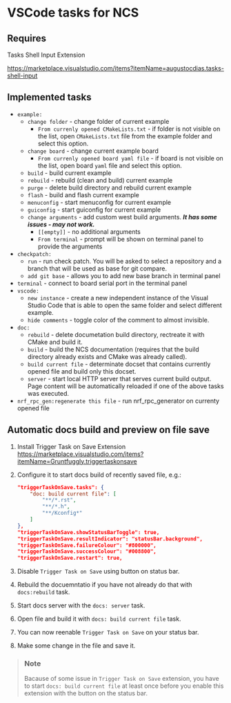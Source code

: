 # VSCode tasks for NCS

## Requires

Tasks Shell Input Extension

https://marketplace.visualstudio.com/items?itemName=augustocdias.tasks-shell-input

## Implemented tasks

 * `example:`
    * `change folder` - change folder of current example
        * `From currenly opened CMakeLists.txt` - if folder is not visible on the list, open `CMakeLists.txt` file from the example folder and select this option.
    * `change board` - change current example board
        * `From currenly opened board yaml file` - if board is not visible on the list, open board `yaml` file and select this option.
    * `build` - build current example
    * `rebuild` - rebuild (clean and build) current example
    * `purge` - delete build directory and rebuild current example
    * `flash` - build and flash current example
    * `menuconfig` - start menuconfig for current example
    * `guiconfig` - start guiconfig for current example
    * `change arguments` - add custom west build arguments. ***It has some issues - may not work.***
        * `[[empty]]` - no additional arguments
        * `From terminal` - prompt will be shown on terminal panel to provide the arguments
 * `checkpatch:`
    * `run` - run check patch. You will be asked to select a repository and a branch that will be used as base for git compare.
    * `add git base` - allows you to add new base branch in terminal panel
 * `terminal` - connect to board serial port in the terminal panel
 * `vscode:`
    * `new instance` - create a new independent instance of the Visual Studio Code that is able to open the same folder and select different example.
    * `hide comments` - toggle color of the comment to almost invisible.
 * `doc:`
    * `rebuild` - delete documetation build directory, rectreate it with CMake and build it.
    * `build` - build the NCS documentation (requires that the build directory already exists and CMake was already called).
    * `build current file` - determinate docset that contains currently opened file and build only this docset.
    * `server` - start local HTTP server that serves current build output. Page content will be automatically reloaded if one of the above tasks was executed.
 * `nrf_rpc_gen:regenerate this file` - run nrf_rpc_generator on currenty opened file

## Automatic docs build and preview on file save

1. Install Trigger Task on Save Extension \
   https://marketplace.visualstudio.com/items?itemName=Gruntfuggly.triggertaskonsave

1. Configure it to start docs build of recently saved file, e.g.:
    ```JSON
    "triggerTaskOnSave.tasks": {
        "doc: build current file": [
            "**/*.rst",
            "**/*.h",
            "**/Kconfig*"
        ]
    },
    "triggerTaskOnSave.showStatusBarToggle": true,
    "triggerTaskOnSave.resultIndicator": "statusBar.background",
    "triggerTaskOnSave.failureColour": "#800000",
    "triggerTaskOnSave.successColour": "#008800",
    "triggerTaskOnSave.restart": true,
    ```

1. Disable `Trigger Task on Save` using button on status bar.

1. Rebuild the docuemntatio if you have not already do that with `docs:rebuild` task.

1. Start docs server with the `docs: server` task.

1. Open file and build it with `docs: build current file` task.

1. You can now reenable `Trigger Task on Save` on your status bar.

1. Make some change in the file and save it.

> ### Note
> Bacause of some issue in `Trigger Task on Save` extension, you have to start `docs: build current file`
> at least once before you enable this extension with the button on the status bar.